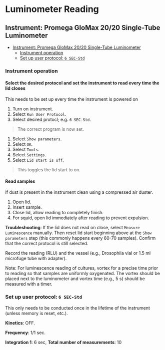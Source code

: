 # Luminometer Reading

## Instrument: Promega GloMax 20/20 Single-Tube Luminometer

- [Instrument: Promega GloMax 20/20 Single-Tube Luminometer](#instrument-promega-glomax-2020-single-tube-luminometer)
	- [Instrument operation](#instrument-operation)
	- [Set up user protocol: `6 SEC-Std`](#set-up-user-protocol-6-sec-std)

### Instrument operation

#### Select the desired protocol and set the instrument to read every time the lid closes

This needs to be set up every time the instrument is powered on

1. Turn on instrument.
1. Select `Run User Protocol`.
1. Select desired protocl; e.g. `6 SEC-Std`.
> The correct program is now set.

1. Select `Show parameters`.
1. Select `OK`.
1. Select `Tools`.
1. Select `Settings`.
1. Select `Lid start is off`.
> This toggles the lid start to on.

#### Read samples

If dust is present in the instrument clean using a compressed air duster.

1. Open lid.
1. Insert sample.
1. Close lid, allow reading to completely finish.
1. For squid, open lid immediately after reading to prevent expulsion.

**Troubleshooting**: If the lid does not read on close, select `Measure Luminescence` manually. Then reset lid start beginning above at the `Show parameters` step (this commonly happens every 60-70 samples). Confirm that the correct protocol is still selected.

Record the reading (RLU) and the vessel (e.g., Drosophila vial or 1.5 ml microfuge tube with adapter).

Note: For luminescence reading of cultures, vortex for a precise time prior to reading so that samples are uniformly oxygenated. The vortex should be placed next to the luminometer and vortex time (e.g., 5 s) should be measured with a timer.

### Set up user protocol: `6 SEC-Std`

This only needs to be conducted once in the lifetime of the instrument (unless memory is reset, etc.).

**Kinetics**: OFF.

**Frequency**: 1/1 sec.

**Integration 1**: 6 sec, **Total number of measurements**: 10
